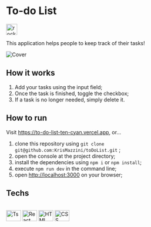 <div styles="display: flex; align-items: center; justify-content: space-between;">
    <h1>To-do List</h1>
    <img 
        height=30
        styles="margin-left: 5px;"
        alt="rocket-icon"
        src="https://res.cloudinary.com/dracqpyf4/image/upload/v1665536864/Projects/To%20Do%20List/rocket-logo_coxaub.svg"
    />
</div>

This application helps people to keep track of their tasks!

![Cover](https://res.cloudinary.com/dracqpyf4/image/upload/v1665536779/Projects/To%20Do%20List/Cover_h9cacd.png)

## How it works

1. Add your tasks using the input field;
2. Once the task is finished, toggle the checkbox;
3. If a task is no longer needed, simply delete it.

## How to run

Visit https://to-do-list-ten-cyan.vercel.app, or...

1. clone this repository using ```git clone git@github.com:KrisMazzini/toDoList.git``` ;
2. open the console at the project directory;
3. install the dependencies using ```npm i``` or ```npm install```;
4. execute ```npm run dev``` in the command line;
5. open <http://localhost:3000> on your browser;

## Techs

<div style="display: inline_block"><br>
  <img align="center" alt="Ts" height="30" width="40" src="https://cdn.jsdelivr.net/gh/devicons/devicon/icons/typescript/typescript-original.svg" />
  <img align="center" alt="React" height="30" width="40" src="https://cdn.jsdelivr.net/gh/devicons/devicon/icons/react/react-original.svg" />
  <img align="center" alt="HTML" height="30" width="40" src="https://cdn.jsdelivr.net/gh/devicons/devicon/icons/html5/html5-original.svg" />
  <img align="center" alt="CSS" height="30" width="40" src="https://cdn.jsdelivr.net/gh/devicons/devicon/icons/css3/css3-original.svg">
</div>